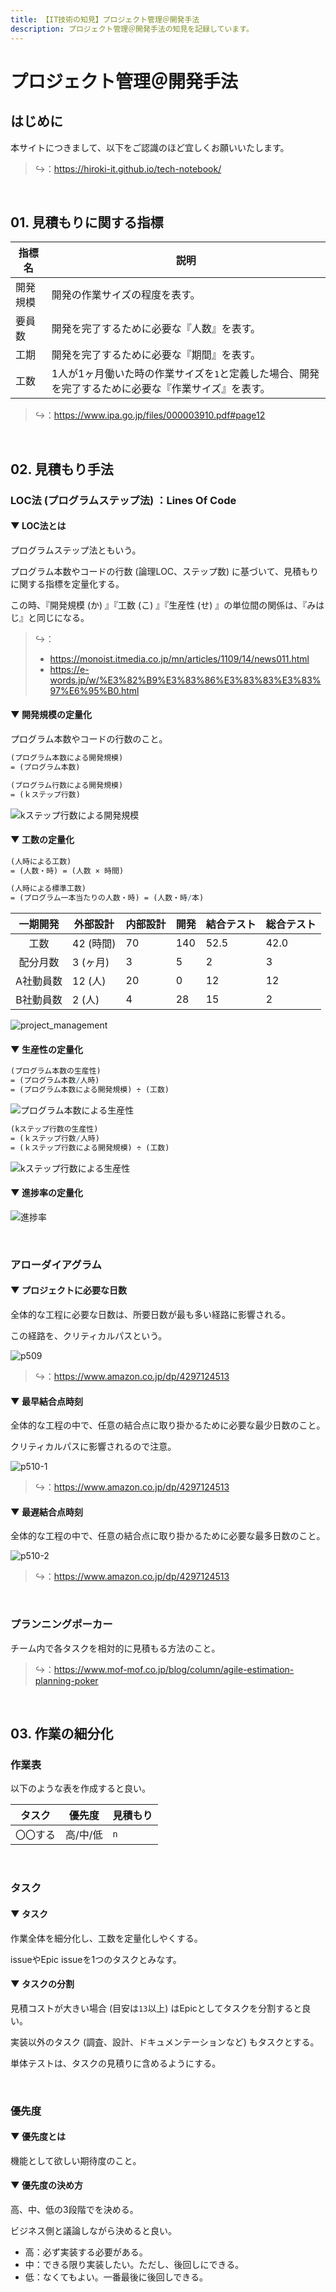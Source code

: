 ```yaml
---
title: 【IT技術の知見】プロジェクト管理＠開発手法
description: プロジェクト管理＠開発手法の知見を記録しています。
---
```


# プロジェクト管理＠開発手法

## はじめに

本サイトにつきまして、以下をご認識のほど宜しくお願いいたします。

> ↪️：https://hiroki-it.github.io/tech-notebook/

<br>

## 01. 見積もりに関する指標

| 指標名   | 説明                                                                                                |
| -------- | --------------------------------------------------------------------------------------------------- |
| 開発規模 | 開発の作業サイズの程度を表す。                                                                      |
| 要員数   | 開発を完了するために必要な『人数』を表す。                                                          |
| 工期     | 開発を完了するために必要な『期間』を表す。                                                          |
| 工数     | 1人が1ヶ月働いた時の作業サイズを`1`と定義した場合、開発を完了するために必要な『作業サイズ』を表す。 |

> ↪️：https://www.ipa.go.jp/files/000003910.pdf#page12

<br>

## 02. 見積もり手法

### LOC法 (プログラムステップ法) ：Lines Of Code

#### ▼ LOC法とは

プログラムステップ法ともいう。

プログラム本数やコードの行数 (論理LOC、ステップ数) に基づいて、見積もりに関する指標を定量化する。

この時、『開発規模 (か) 』『工数 (こ) 』『生産性 (せ) 』の単位間の関係は、『みはじ』と同じになる。

> ↪️：
>
> - https://monoist.itmedia.co.jp/mn/articles/1109/14/news011.html
> - https://e-words.jp/w/%E3%82%B9%E3%83%86%E3%83%83%E3%83%97%E6%95%B0.html

#### ▼ 開発規模の定量化

プログラム本数やコードの行数のこと。

```mathematica
(プログラム本数による開発規模)
= (プログラム本数)
```

```mathematica
(プログラム行数による開発規模)
= (ｋステップ行数)
```

![kステップ行数による開発規模](https://raw.githubusercontent.com/hiroki-it/tech-notebook-images/master/images/kステップ行数による開発規模.png)

#### ▼ 工数の定量化

```mathematica
(人時による工数)
= (人数・時) = (人数 × 時間)
```

```mathematica
(人時による標準工数)
= (プログラム一本当たりの人数・時) = (人数・時/本)
```

| 一期開発  | 外部設計  | 内部設計 | 開発 | 結合テスト | 総合テスト |
| :-------: | --------- | -------- | ---- | ---------- | ---------- |
|   工数    | 42 (時間) | 70       | 140  | 52.5       | 42.0       |
| 配分月数  | 3 (ヶ月)  | 3        | 5    | 2          | 3          |
| A社動員数 | 12 (人)   | 20       | 0    | 12         | 12         |
| B社動員数 | 2 (人)    | 4        | 28   | 15         | 2          |

![project_management](https://raw.githubusercontent.com/hiroki-it/tech-notebook-images/master/images/project_management.png)

#### ▼ 生産性の定量化

```mathematica
(プログラム本数の生産性)
= (プログラム本数/人時)
= (プログラム本数による開発規模) ÷ (工数)
```

![プログラム本数による生産性](https://raw.githubusercontent.com/hiroki-it/tech-notebook-images/master/images/プログラム本数による生産性.png)

```mathematica
(kステップ行数の生産性)
= (ｋステップ行数/人時)
= (ｋステップ行数による開発規模) ÷ (工数)
```

![kステップ行数による生産性](https://raw.githubusercontent.com/hiroki-it/tech-notebook-images/master/images/kステップ行数による生産性.png)

#### ▼ 進捗率の定量化

![進捗率](https://raw.githubusercontent.com/hiroki-it/tech-notebook-images/master/images/進捗率.png)

<br>

### アローダイアグラム

#### ▼ プロジェクトに必要な日数

全体的な工程に必要な日数は、所要日数が最も多い経路に影響される。

この経路を、クリティカルパスという。

![p509](https://raw.githubusercontent.com/hiroki-it/tech-notebook-images/master/images/p509.jpg)

> ↪️：https://www.amazon.co.jp/dp/4297124513

#### ▼ 最早結合点時刻

全体的な工程の中で、任意の結合点に取り掛かるために必要な最少日数のこと。

クリティカルパスに影響されるので注意。

![p510-1](https://raw.githubusercontent.com/hiroki-it/tech-notebook-images/master/images/p510-1.jpg)

> ↪️：https://www.amazon.co.jp/dp/4297124513

#### ▼ 最遅結合点時刻

全体的な工程の中で、任意の結合点に取り掛かるために必要な最多日数のこと。

![p510-2](https://raw.githubusercontent.com/hiroki-it/tech-notebook-images/master/images/p510-2.jpg)

> ↪️：https://www.amazon.co.jp/dp/4297124513

<br>

### プランニングポーカー

チーム内で各タスクを相対的に見積もる方法のこと。

> ↪️：https://www.mof-mof.co.jp/blog/column/agile-estimation-planning-poker

<br>

## 03. 作業の細分化

### 作業表

以下のような表を作成すると良い。

| タスク   | 優先度   | 見積もり |
| -------- | -------- | -------- |
| 〇〇する | 高/中/低 | `n`      |

<br>

### タスク

#### ▼ タスク

作業全体を細分化し、工数を定量化しやくする。

issueやEpic issueを1つのタスクとみなす。

#### ▼ タスクの分割

見積コストが大きい場合 (目安は`13`以上) はEpicとしてタスクを分割すると良い。

実装以外のタスク (調査、設計、ドキュメンテーションなど) もタスクとする。

単体テストは、タスクの見積りに含めるようにする。

<br>

### 優先度

#### ▼ 優先度とは

機能として欲しい期待度のこと。

#### ▼ 優先度の決め方

高、中、低の3段階でを決める。

ビジネス側と議論しながら決めると良い。

- 高：必ず実装する必要がある。
- 中：できる限り実装したい。ただし、後回しにできる。
- 低：なくてもよい。一番最後に後回しできる。

<br>
